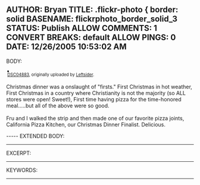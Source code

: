 AUTHOR: Bryan
TITLE: .flickr-photo { border: solid
BASENAME: flickrphoto_border_solid_3
STATUS: Publish
ALLOW COMMENTS: 1
CONVERT BREAKS: __default__
ALLOW PINGS: 0
DATE: 12/26/2005 10:53:02 AM
-----
BODY:
<style type="text/css">
.flickr-photo { border: solid 2px #000000; }
.flickr-yourcomment { }
.flickr-frame { text-align: left; padding: 3px; }
.flickr-caption { font-size: 0.8em; margin-top: 0px; }
</style>

<div class="flickr-frame">
	<a href="http://www.flickr.com/photos/leftsider/77349130/" title="photo sharing"><img src="http://static.flickr.com/6/77349130_55dc94a711.jpg" class="flickr-photo" alt="" /></a>
<br />
	<span class="flickr-caption"><a href="http://www.flickr.com/photos/leftsider/77349130/">DSC04883</a>, originally uploaded by <a href="http://www.flickr.com/people/leftsider/">Leftsider</a>.</span>
</div>
				
<p class="flickr-yourcomment">
	Christmas dinner was a onslaught of "firsts." First Christmas in hot weather, First Christmas in a country where Christianity is not the majority (so ALL stores were open! Sweet!), First time having pizza for the time-honored meal.....but all of the above were so good. <br />
<br />
Fru and I walked the strip and then made one of our favorite pizza joints, California Pizza Kitchen, our Christmas Dinner Finalist. Delicious.
</p>
-----
EXTENDED BODY:

-----
EXCERPT:

-----
KEYWORDS:

-----


